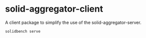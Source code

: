 # solid-aggregator-client
 A client package to simplify the use of the solid-aggregator-server.

```
solidbench serve
```
